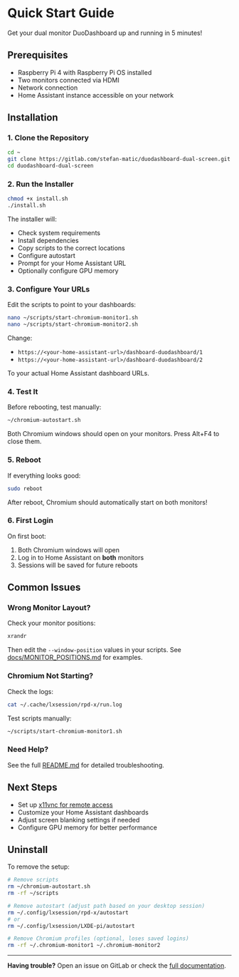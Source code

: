# Quick Start Guide

Get your dual monitor DuoDashboard up and running in 5 minutes!

## Prerequisites

- Raspberry Pi 4 with Raspberry Pi OS installed
- Two monitors connected via HDMI
- Network connection
- Home Assistant instance accessible on your network

## Installation

### 1. Clone the Repository

```bash
cd ~
git clone https://gitlab.com/stefan-matic/duodashboard-dual-screen.git
cd duodashboard-dual-screen
```

### 2. Run the Installer

```bash
chmod +x install.sh
./install.sh
```

The installer will:

- Check system requirements
- Install dependencies
- Copy scripts to the correct locations
- Configure autostart
- Prompt for your Home Assistant URL
- Optionally configure GPU memory

### 3. Configure Your URLs

Edit the scripts to point to your dashboards:

```bash
nano ~/scripts/start-chromium-monitor1.sh
nano ~/scripts/start-chromium-monitor2.sh
```

Change:

- `https://<your-home-assistant-url>/dashboard-duodashboard/1`
- `https://<your-home-assistant-url>/dashboard-duodashboard/2`

To your actual Home Assistant dashboard URLs.

### 4. Test It

Before rebooting, test manually:

```bash
~/chromium-autostart.sh
```

Both Chromium windows should open on your monitors. Press Alt+F4 to close them.

### 5. Reboot

If everything looks good:

```bash
sudo reboot
```

After reboot, Chromium should automatically start on both monitors!

### 6. First Login

On first boot:

1. Both Chromium windows will open
2. Log in to Home Assistant on **both** monitors
3. Sessions will be saved for future reboots

## Common Issues

### Wrong Monitor Layout?

Check your monitor positions:

```bash
xrandr
```

Then edit the `--window-position` values in your scripts. See [docs/MONITOR_POSITIONS.md](docs/MONITOR_POSITIONS.md) for examples.

### Chromium Not Starting?

Check the logs:

```bash
cat ~/.cache/lxsession/rpd-x/run.log
```

Test scripts manually:

```bash
~/scripts/start-chromium-monitor1.sh
```

### Need Help?

See the full [README.md](README.md) for detailed troubleshooting.

## Next Steps

- Set up [x11vnc for remote access](README.md#optional-x11vnc-setup-for-remote-access)
- Customize your Home Assistant dashboards
- Adjust screen blanking settings if needed
- Configure GPU memory for better performance

## Uninstall

To remove the setup:

```bash
# Remove scripts
rm ~/chromium-autostart.sh
rm -rf ~/scripts

# Remove autostart (adjust path based on your desktop session)
rm ~/.config/lxsession/rpd-x/autostart
# or
rm ~/.config/lxsession/LXDE-pi/autostart

# Remove Chromium profiles (optional, loses saved logins)
rm -rf ~/.chromium-monitor1 ~/.chromium-monitor2
```

---

**Having trouble?** Open an issue on GitLab or check the [full documentation](README.md).
